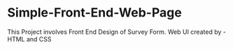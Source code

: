 # Simple-Front-End-Web-Page
This Project involves Front End Design of Survey Form.
Web UI created by - HTML and CSS
